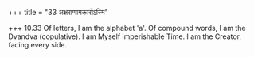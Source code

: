 +++
title = "33 अक्षराणामकारोऽस्मि"

+++
10.33 Of letters, I am the alphabet 'a'. Of compound words, I am the
Dvandva (copulative). I am Myself imperishable Time. I am the Creator,
facing every side.
